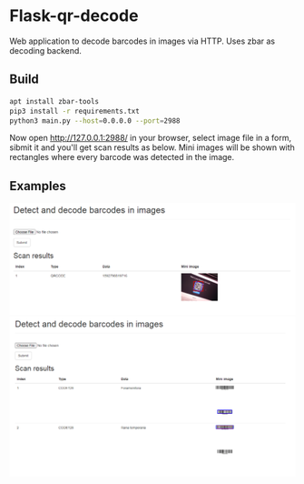 # Flask-qr-decode

Web application to decode barcodes in images via HTTP. Uses zbar as decoding backend.

## Build

```bash
apt install zbar-tools
pip3 install -r requirements.txt
python3 main.py --host=0.0.0.0 --port=2988
```

Now open http://127.0.0.1:2988/ in your browser, select image file in a form, sibmit it and you'll get scan results as below. Mini images will be shown with rectangles where every barcode was detected in the image.

## Examples

![scan_results1](examples/scan_results1.png)
![scan_results2](examples/scan_results2.png)
